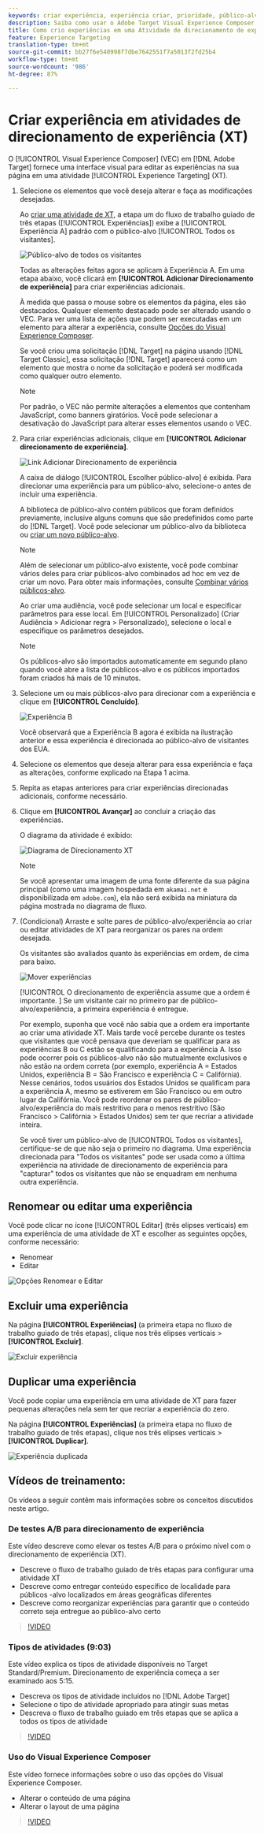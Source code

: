 ```yaml
---
keywords: criar experiência, experiência criar, prioridade, público-alvo, experiência, visual experience composer
description: Saiba como usar o Adobe Target Visual Experience Composer (VEC) para criar e editar experiências em sua página em uma atividade Experience Targeting (XT).
title: Como crio experiências em uma Atividade de direcionamento de experiência?
feature: Experience Targeting
translation-type: tm+mt
source-git-commit: bb27f6e540998f7dbe7642551f7a5013f2fd25b4
workflow-type: tm+mt
source-wordcount: '986'
ht-degree: 87%

---
```



# Criar experiência em atividades de direcionamento de experiência (XT)

O [!UICONTROL Visual Experience Composer] (VEC) em [!DNL Adobe Target] fornece uma interface visual para editar as experiências na sua página em uma atividade [!UICONTROL Experience Targeting] (XT).

1. Selecione os elementos que você deseja alterar e faça as modificações desejadas.

   Ao [criar uma atividade de XT](/help/c-activities/t-experience-target/t-xt-create/xt-create.md), a etapa um do fluxo de trabalho guiado de três etapas ([!UICONTROL Experiências]) exibe a [!UICONTROL Experiência A] padrão com o público-alvo [!UICONTROL Todos os visitantes].

   ![Público-alvo de todos os visitantes](/help/c-activities/t-experience-target/t-xt-create/assets/all-visitors.png)

   Todas as alterações feitas agora se aplicam à Experiência A. Em uma etapa abaixo, você clicará em **[!UICONTROL Adicionar Direcionamento de experiência]** para criar experiências adicionais.

   À medida que passa o mouse sobre os elementos da página, eles são destacados. Qualquer elemento destacado pode ser alterado usando o VEC. Para ver uma lista de ações que podem ser executadas em um elemento para alterar a experiência, consulte [Opções do Visual Experience Composer](/help/c-experiences/c-visual-experience-composer/viztarget-options.md).

   Se você criou uma solicitação [!DNL Target] na página usando [!DNL Target Classic], essa solicitação [!DNL Target] aparecerá como um elemento que mostra o nome da solicitação e poderá ser modificada como qualquer outro elemento.

   >[!NOTE]
   >
   >Por padrão, o VEC não permite alterações a elementos que contenham JavaScript, como banners giratórios. Você pode selecionar a desativação do JavaScript para alterar esses elementos usando o VEC.

1. Para criar experiências adicionais, clique em **[!UICONTROL Adicionar direcionamento de experiência]**.

   ![Link Adicionar Direcionamento de experiência](/help/c-activities/t-experience-target/t-xt-create/assets/add-experience-targeting.png)

   A caixa de diálogo [!UICONTROL Escolher público-alvo] é exibida. Para direcionar uma experiência para um público-alvo, selecione-o antes de incluir uma experiência.

   A biblioteca de público-alvo contém públicos que foram definidos previamente, inclusive alguns comuns que são predefinidos como parte do [!DNL Target]. Você pode selecionar um público-alvo da biblioteca ou [criar um novo público-alvo](/help/c-target/c-audiences/audiences.md#concept_65BE870D290E412D8BBF557EEA67C271).

   >[!NOTE]
   >
   >Além de selecionar um público-alvo existente, você pode combinar vários deles para criar públicos-alvo combinados ad hoc em vez de criar um novo. Para obter mais informações, consulte [Combinar vários públicos-alvo](/help/c-target/combining-multiple-audiences.md#concept_A7386F1EA4394BD2AB72399C225981E5).

   Ao criar uma audiência, você pode selecionar um local e especificar parâmetros para esse local. Em [!UICONTROL Personalizado] (Criar Audiência > Adicionar regra > Personalizado), selecione o local e especifique os parâmetros desejados.

   >[!NOTE]
   >
   >Os públicos-alvo são importados automaticamente em segundo plano quando você abre a lista de públicos-alvo e os públicos importados foram criados há mais de 10 minutos.

1. Selecione um ou mais públicos-alvo para direcionar com a experiência e clique em **[!UICONTROL Concluído]**.

   ![Experiência B](/help/c-activities/t-experience-target/t-xt-create/assets/experience-b.png)

   Você observará que a Experiência B agora é exibida na ilustração anterior e essa experiência é direcionada ao público-alvo de visitantes dos EUA.

1. Selecione os elementos que deseja alterar para essa experiência e faça as alterações, conforme explicado na Etapa 1 acima.

1. Repita as etapas anteriores para criar experiências direcionadas adicionais, conforme necessário.

1. Clique em **[!UICONTROL Avançar]** ao concluir a criação das experiências.

   O diagrama da atividade é exibido:

   ![Diagrama de Direcionamento XT](/help/c-activities/t-experience-target/t-xt-create/assets/xt_diagram-new.png)

   >[!NOTE]
   >
   >Se você apresentar uma imagem de uma fonte diferente da sua página principal (como uma imagem hospedada em `akamai.net` e disponibilizada em `adobe.com`), ela não será exibida na miniatura da página mostrada no diagrama de fluxo.

1. (Condicional) Arraste e solte pares de público-alvo/experiência ao criar ou editar atividades de XT para reorganizar os pares na ordem desejada.

   Os visitantes são avaliados quanto às experiências em ordem, de cima para baixo.

   ![Mover experiências](/help/c-activities/t-experience-target/t-xt-create/assets/move_experiences-new.png)

   [!UICONTROL O direcionamento de experiência assume que a ordem é importante. ] Se um visitante cair no primeiro par de público-alvo/experiência, a primeira experiência é entregue.

   Por exemplo, suponha que você não sabia que a ordem era importante ao criar uma atividade XT. Mais tarde você percebe durante os testes que visitantes que você pensava que deveriam se qualificar para as experiências B ou C estão se qualificando para a experiência A. Isso pode ocorrer pois os públicos-alvo não são mutualmente exclusivos e não estão na ordem correta (por exemplo, experiência A = Estados Unidos, experiência B = São Francisco e experiência C = Califórnia). Nesse cenários, todos usuários dos Estados Unidos se qualificam para a experiência A, mesmo se estiverem em São Francisco ou em outro lugar da Califórnia. Você pode reordenar os pares de público-alvo/experiência do mais restritivo para o menos restritivo (São Francisco > Califórnia > Estados Unidos) sem ter que recriar a atividade inteira.

   Se você tiver um público-alvo de [!UICONTROL Todos os visitantes], certifique-se de que não seja o primeiro no diagrama. Uma experiência direcionada para &quot;Todos os visitantes&quot; pode ser usada como a última experiência na atividade de direcionamento de experiência para &quot;capturar&quot; todos os visitantes que não se enquadram em nenhuma outra experiência.

## Renomear ou editar uma experiência

Você pode clicar no ícone [!UICONTROL Editar] (três elipses verticais) em uma experiência de uma atividade de XT e escolher as seguintes opções, conforme necessário:

* Renomear
* Editar

![Opções Renomear e Editar](/help/c-activities/t-experience-target/t-xt-create/assets/experience_edit-new.png)

## Excluir uma experiência

Na página **[!UICONTROL Experiências]** (a primeira etapa no fluxo de trabalho guiado de três etapas), clique nos três elipses verticais > **[!UICONTROL Excluir]**.

![Excluir experiência](/help/c-activities/t-experience-target/t-xt-create/assets/delete-experience.png)

## Duplicar uma experiência

Você pode copiar uma experiência em uma atividade de XT para fazer pequenas alterações nela sem ter que recriar a experiência do zero.

Na página **[!UICONTROL Experiências]** (a primeira etapa no fluxo de trabalho guiado de três etapas), clique nos três elipses verticais > **[!UICONTROL Duplicar]**.

![Experiência duplicada](/help/c-activities/t-experience-target/t-xt-create/assets/duplicate_experience-new.png)

## Vídeos de treinamento:

Os vídeos a seguir contêm mais informações sobre os conceitos discutidos neste artigo.

### De testes A/B para direcionamento de experiência

Este vídeo descreve como elevar os testes A/B para o próximo nível com o direcionamento de experiência (XT).

* Descreve o fluxo de trabalho guiado de três etapas para configurar uma atividade XT
* Descreve como entregar conteúdo específico de localidade para públicos -alvo localizados em áreas geográficas diferentes
* Descreve como reorganizar experiências para garantir que o conteúdo correto seja entregue ao público-alvo certo

>[!VIDEO](https://video.tv.adobe.com/v/22418/)

### Tipos de atividades (9:03)

Este vídeo explica os tipos de atividade disponíveis no Target Standard/Premium. Direcionamento de experiência começa a ser examinado aos 5:15.

* Descreva os tipos de atividade incluídos no [!DNL Adobe Target]
* Selecione o tipo de atividade apropriado para atingir suas metas
* Descreva o fluxo de trabalho guiado em três etapas que se aplica a todos os tipos de atividade

>[!VIDEO](https://video.tv.adobe.com/v/17386)

### Uso do Visual Experience Composer

Este vídeo fornece informações sobre o uso das opções do Visual Experience Composer.

* Alterar o conteúdo de uma página
* Alterar o layout de uma página

>[!VIDEO](https://video.tv.adobe.com/v/17399)